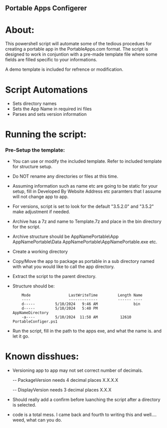 ## Portable Apps Configerer

# About:

This powershell script will automate some of the tedious procedues for creating a portable app in the PortableApps.com format. 
The script is designed to work in conjuntion with a pre-made template file where some fields are filled specific to your informations.

A demo template is included for refrence or modification.

# Script Automations
- Sets directory names
- Sets the App Name in required ini files
- Parses and sets version information
			
# Running the script:
### Pre-Setup the template:
- You can use or modify the included template. Refer to included template for structure setup.
- Do NOT rename any directories or files at this time.
- Assuming information such as name etc are going to be static for your setup, fill in Developed By Website Address etc paramters that I assume will not change app to app.
- For versions, script is set to look for the default "3.5.2.0" and "3.5.2" make adjustment if needed.
- Archive has a 7z and name to Template.7z and place in the bin directory for the script.
- Archive structure should be AppNamePortable\App AppNamePortable\Data AppNamePortable\AppNamePortable.exe etc. 
	
- Create a working directory
- Copy/Move the app to package as portable in a sub directory named with what you would like to call the app directory.
- Extract the script to the parent directory. 
- Structure should be:
	```
		Mode                 LastWriteTime         Length Name
		----                 -------------         ------ ----
		d-----         5/10/2024   9:46 AM                bin
		d-----         5/10/2024   5:40 PM                AppNameDirectory
		-a----         5/10/2024  11:58 AM          12610 PortableConfiger.ps1
	```
	
- Run the script, fill in the path to the apps exe, and what the name is. and let it go.
	
# Known disshues:
- Versioning app to app may not set correct number of decimals. 

	-- PackageVersion needs 4 decimal places X.X.X.X

	-- DisplayVersion needs 3 decimal places X.X.X
	
- Should really add a confirm before luanching the script after a directory is selected. 

- code is a total mess. I came back and fourth to writing this and well.... weed, what can you do.
